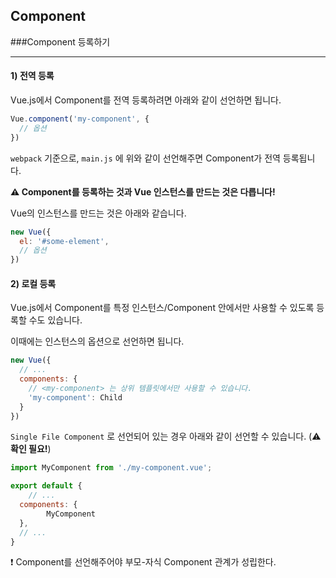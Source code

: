 ## Component

###Component 등록하기

---

#### 1) 전역 등록

Vue.js에서 Component를 전역 등록하려면 아래와 같이 선언하면 됩니다.

```javascript
Vue.component('my-component', {
  // 옵션
})
```

`webpack` 기준으로, `main.js` 에 위와 같이 선언해주면 Component가 전역 등록됩니다.



**:warning: Component를 등록하는 것과 Vue 인스턴스를 만드는 것은 다릅니다!**

Vue의 인스턴스를 만드는 것은 아래와 같습니다.

```javascript
new Vue({
  el: '#some-element',
  // 옵션
})
```



#### 2) 로컬 등록

Vue.js에서 Component를 특정 인스턴스/Component 안에서만 사용할 수 있도록 등록할 수도 있습니다.

이때에는 인스턴스의 옵션으로 선언하면 됩니다.

```javascript
new Vue({
  // ...
  components: {
    // <my-component> 는 상위 템플릿에서만 사용할 수 있습니다.
    'my-component': Child
  }
})
```



`Single File Component` 로 선언되어 있는 경우 아래와 같이 선언할 수 있습니다. (:warning: **확인 필요!**)

```javascript
import MyComponent from './my-component.vue';

export default {
	// ...
  components: {
		MyComponent
  },
  // ...
}
```

:exclamation: Component를 선언해주어야 부모-자식 Component 관계가 성립한다.​

